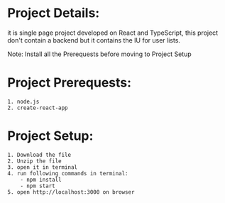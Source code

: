 # Project Details:
 it is single page project developed on React and TypeScript, this project don't contain a backend but it contains the IU for user lists.

 Note: Install all the Prerequests before moving to Project Setup
# Project Prerequests:
    1. node.js
    2. create-react-app
# Project Setup:
    1. Download the file
    2. Unzip the file
    3. open it in terminal
    4. run following commands in terminal:
        - npm install
        - npm start
    5. open http://localhost:3000 on browser

